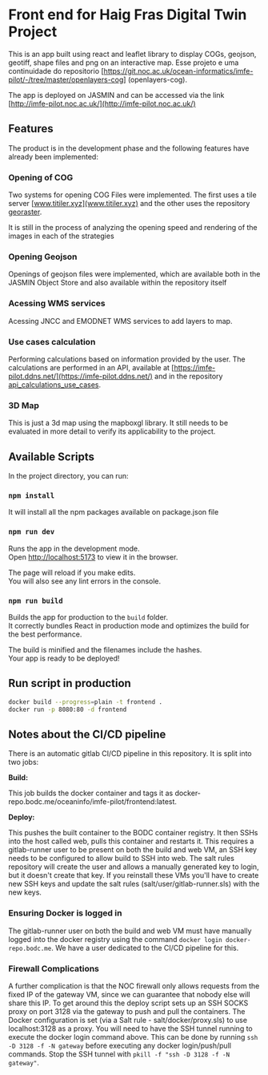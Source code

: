 # Front end for Haig Fras Digital Twin Project

This is an app built using react and leaflet library to display COGs, geojson, geotiff, shape files and png on an interactive map. Esse projeto e uma continuidade do repositorio [https://git.noc.ac.uk/ocean-informatics/imfe-pilot/-/tree/master/openlayers-cog] (openlayers-cog).

The app is deployed on JASMIN and can be accessed via the link [http://imfe-pilot.noc.ac.uk/](http://imfe-pilot.noc.ac.uk/)

## Features

The product is in the development phase and the following features have already been implemented:

### Opening of COG

Two systems for opening COG Files were implemented. The first uses a tile server [www.titiler.xyz](www.titiler.xyz) and the other uses the repository [georaster](https://github.com/GeoTIFF/georaster).

It is still in the process of analyzing the opening speed and rendering of the images in each of the strategies

### Opening Geojson

Openings of geojson files were implemented, which are available both in the JASMIN Object Store and also available within the repository itself

### Acessing WMS services

Acessing JNCC and EMODNET WMS services to add layers to map.

### Use cases calculation

Performing calculations based on information provided by the user. The calculations are performed in an API, available at [https://imfe-pilot.ddns.net/](https://imfe-pilot.ddns.net/) and in the repository [api_calculations_use_cases](https://git.noc.ac.uk/ocean-informatics/imfepilot/api_calculations_use_cases).

### 3D Map

This is just a 3d map using the mapboxgl library. It still needs to be evaluated in more detail to verify its applicability to the project.

## Available Scripts

In the project directory, you can run:

### `npm install`

It will install all the npm packages available on package.json file

### `npm run dev`

Runs the app in the development mode.\
Open [http://localhost:5173](http://localhost:5173) to view it in the browser.

The page will reload if you make edits.\
You will also see any lint errors in the console.

### `npm run build`

Builds the app for production to the `build` folder.\
It correctly bundles React in production mode and optimizes the build for the best performance.

The build is minified and the filenames include the hashes.\
Your app is ready to be deployed!

## Run script in production

```bash
docker build --progress=plain -t frontend .
docker run -p 8080:80 -d frontend
```

## Notes about the CI/CD pipeline

There is an automatic gitlab CI/CD pipeline in this repository. It is split into two jobs:

**Build:**

This job builds the docker container and tags it as docker-repo.bodc.me/oceaninfo/imfe-pilot/frontend:latest. 

**Deploy:**

This pushes the built container to the BODC container registry. It then SSHs into the host called web, pulls this container and restarts it. This requires a gitlab-runner user to be present on both the build and web VM, an SSH key needs to be configured to allow build to SSH into web. The salt rules repository will create the user and allows a manually generated key to login, but it doesn't create that key. If you reinstall these VMs you'll have to create new SSH keys and update the salt rules (salt/user/gitlab-runner.sls) with the new keys. 

### Ensuring Docker is logged in
The gitlab-runner user on both the build and web VM must have manually logged into the docker registry using the command `docker login docker-repo.bodc.me`. We have a user dedicated to the CI/CD pipeline for this. 

### Firewall Complications
A further complication is that the NOC firewall only allows requests from the fixed IP of the gateway VM, since we can guarantee that nobody else will share this IP. To get around this the deploy script sets up an SSH SOCKS proxy on port 3128 via the gateway to push and pull the containers. The Docker configuration is set (via a Salt rule - salt/docker/proxy.sls) to use localhost:3128 as a proxy. You will need to have the SSH tunnel running to execute the docker login command above. This can be done by running `ssh -D 3128 -f -N gateway` before executing any docker login/push/pull commands. Stop the SSH tunnel with `pkill -f "ssh -D 3128 -f -N gateway"`.


